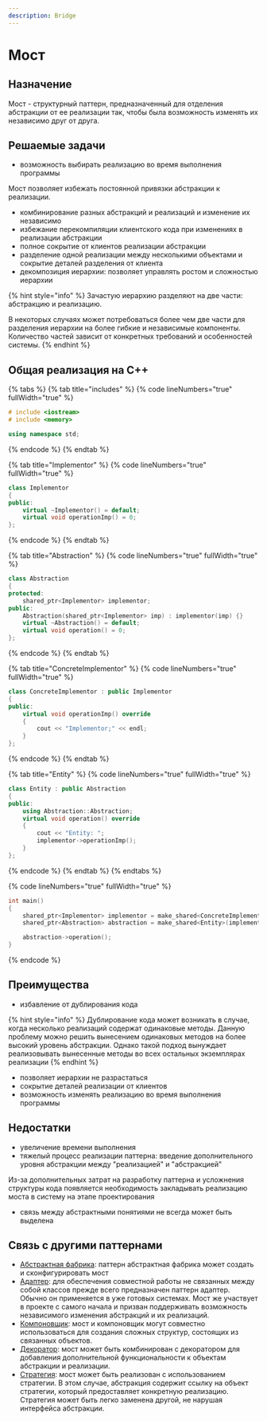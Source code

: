 ```yaml
---
description: Bridge
---
```


# Мост

## Назначение

Мост - структурный паттерн, предназначенный для отделения абстракции от ее реализации так, чтобы была возможность изменять их независимо друг от друга.

## Решаемые задачи

* возможность выбирать реализацию во время выполнения программы

Мост позволяет избежать постоянной привязки абстракции к реализации.

* комбинирование разных абстракций и реализаций и изменение их независимо
* избежание перекомпиляции клиентского кода при изменениях в реализации абстракции
* полное сокрытие от клиентов реализации абстракции
* разделение одной реализации между несколькими объектами и сокрытие деталей разделения от клиента
* декомпозиция иерархии: позволяет управлять ростом и сложностью иерархии

{% hint style="info" %}
Зачастую иерархию разделяют на две части: абстракцию и реализацию.

В некоторых случаях может потребоваться более чем две части для разделения иерархии на более гибкие и независимые компоненты. Количество частей зависит от конкретных требований и особенностей системы.
{% endhint %}

## Общая реализация на С++

{% tabs %}
{% tab title="includes" %}
{% code lineNumbers="true" fullWidth="true" %}
```cpp
# include <iostream>
# include <memory>

using namespace std;
```
{% endcode %}
{% endtab %}

{% tab title="Implementor" %}
{% code lineNumbers="true" fullWidth="true" %}
```cpp
class Implementor
{
public:
    virtual ~Implementor() = default;
    virtual void operationImp() = 0;
};
```
{% endcode %}
{% endtab %}

{% tab title="Abstraction" %}
{% code lineNumbers="true" fullWidth="true" %}
```cpp
class Abstraction
{
protected:
    shared_ptr<Implementor> implementor;
public:
    Abstraction(shared_ptr<Implementor> imp) : implementor(imp) {}
    virtual ~Abstraction() = default;
    virtual void operation() = 0;
};
```
{% endcode %}
{% endtab %}

{% tab title="ConcreteImplementor" %}
{% code lineNumbers="true" fullWidth="true" %}
```cpp
class ConcreteImplementor : public Implementor
{
public:
    virtual void operationImp() override 
    { 
        cout << "Implementor;" << endl; 
    }
};
```
{% endcode %}
{% endtab %}

{% tab title="Entity" %}
{% code lineNumbers="true" fullWidth="true" %}
```cpp
class Entity : public Abstraction
{
public:
    using Abstraction::Abstraction;
    virtual void operation() override 
    {     
        cout << "Entity: "; 
        implementor->operationImp(); 
    }
};
```
{% endcode %}
{% endtab %}
{% endtabs %}

{% code lineNumbers="true" fullWidth="true" %}
```cpp
int main()
{
    shared_ptr<Implementor> implementor = make_shared<ConcreteImplementor>();
    shared_ptr<Abstraction> abstraction = make_shared<Entity>(implementor);

    abstraction->operation();
}
```
{% endcode %}

## Преимущества

* избавление от дублирования кода

{% hint style="info" %}
Дублирование кода может возникать в случае, когда несколько реализаций содержат одинаковые методы. Данную проблему можно решить вынесением одинаковых методов на более высокий уровень абстракции. Однако такой подход вынуждает реализовывать вынесенные методы во всех остальных экземплярах реализации
{% endhint %}

* позволяет иерархии не разрастаться
* сокрытие деталей реализации от клиентов
* возможность изменять реализацию во время выполнения программы

## Недостатки

* увеличение времени выполнения
* тяжелый процесс реализации паттерна: введение дополнительного уровня абстракции между "реализацией" и "абстракцией"

Из-за дополнительных затрат на разработку паттерна и усложнения структуры кода появляется необходимость закладывать реализацию моста в систему на этапе проектирования

* связь между абстрактными понятиями не всегда может быть выделена

## Связь с другими паттернами

* [Абстрактная фабрика](../creationals-patterns/abstract-factory.md): паттерн абстрактная фабрика может создать и сконфигурировать мост
* [Адаптер](adapter/): для обеспечения совместной работы не связанных между собой классов прежде всего предназначен паттерн адаптер. Обычно он применяется в уже готовых системах. Мост же участвует в проекте с самого начала и призван поддерживать возможность независимого изменения абстракций и их реализаций.
* [Компоновщик](composite.md): мост и компоновщик могут совместно использоваться для создания сложных структур, состоящих из связанных объектов.
* [Декоратор](dekorator.md): мост может быть комбинирован с декоратором для добавления дополнительной функциональности к объектам абстракции и реализации.
* [Стратегия](../behavioral-patterns/strategy.md): мост может быть реализован с использованием стратегии. В этом случае, абстракция содержит ссылку на объект стратегии, который предоставляет конкретную реализацию. Стратегия может быть легко заменена другой, не нарушая интерфейса абстракции.
